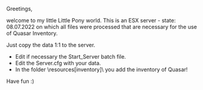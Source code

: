 Greetings,

welcome to my little Little Pony world.
This is an ESX server - state: 08.07.2022 on which all files were processed that are necessary for the use of Quasar Inventory.

Just copy the data 1:1 to the server.
- Edit if necessary the Start_Server batch file.
- Edit the Server.cfg with your data.
- In the folder \resources\[inventory]\ you add the inventory of Quasar!

Have fun :)
